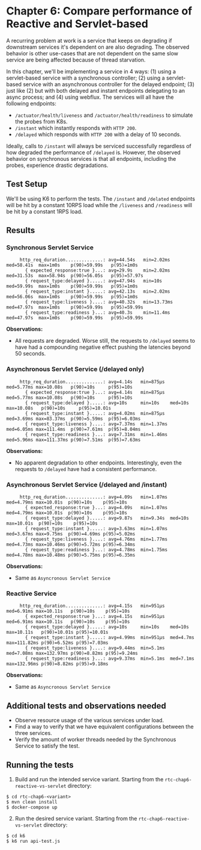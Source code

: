 # Chapter 6: Compare performance of Reactive and Servlet-based

A recurring problem at work is a service that keeps on degrading if downstream services it's dependent on are also degrading.
The observed behavior is other use-cases that are not dependent on the same slow service are being affected because of thread starvation.


In this chapter, we'll be implementing a service in 4 ways: (1) using a servlet-based service with a synchronous controller; (2) using a servlet-based service with an asynchronous controller for the delayed endpoint; (3) just like (2) but with both delayed and instant endpoints delegating to an async process; and (4) using webflux.
The services will all have the following endpoints:
- `/actuator/health/liveness` and `/actuator/health/readiness` to simulate the probes from K8s.
- `/instant` which instantly responds with `HTTP 200`.
- `/delayed` which responds with `HTTP 200` with a delay of 10 seconds.

Ideally, calls to `/instant` will always be serviced successfully regardless of how degraded the performance of `/delayed` is. 
However, the observed behavior on synchronous services is that all endpoints, including the probes, experience drastic degradations.

## Test Setup
We'll be using K6 to perform the tests. The `/instant` and `/delated` endpoints will be hit by a constant 10RPS load while the `/liveness` and `/readiness` will be hit by a constant 1RPS load.

## Results
### Synchronous Servlet Service
```
     http_req_duration..............: avg=44.54s   min=2.02ms  med=58.41s  max=1m0s    p(90)=59.99s   p(95)=1m0s
       { expected_response:true }...: avg=29.9s    min=2.02ms  med=31.53s  max=58.94s  p(90)=56.05s   p(95)=57.97s
       { request_type:delayed }.....: avg=47.94s   min=10s     med=59.99s  max=1m0s    p(90)=59.99s   p(95)=1m0s
       { request_type:instant }.....: avg=42.13s   min=2.02ms  med=56.06s  max=1m0s    p(90)=59.99s   p(95)=1m0s
       { request_type:liveness }....: avg=40.32s   min=13.73ms med=47.97s  max=1m0s    p(90)=59.99s   p(95)=59.99s
       { request_type:readiness }...: avg=40.3s    min=11.4ms  med=47.97s  max=1m0s    p(90)=59.99s   p(95)=59.99s
```
**Observations:**
- All requests are degraded. Worse still, the requests to `/delayed` seems to have had a compounding negative effect pushing the latencies beyond 50 seconds.


### Asynchronous Servlet Service (/delayed only)
```
     http_req_duration..............: avg=4.14s   min=875µs  med=5.77ms max=10.08s   p(90)=10s     p(95)=10s
       { expected_response:true }...: avg=4.14s   min=875µs  med=5.77ms max=10.08s   p(90)=10s     p(95)=10s
       { request_type:delayed }.....: avg=10s     min=10s    med=10s    max=10.08s   p(90)=10s     p(95)=10.01s
       { request_type:instant }.....: avg=4.02ms  min=875µs  med=3.69ms max=83.37ms  p(90)=5.59ms  p(95)=6.03ms
       { request_type:liveness }....: avg=7.37ms  min=1.37ms med=6.05ms max=111.4ms  p(90)=7.61ms  p(95)=8.04ms
       { request_type:readiness }...: avg=7.31ms  min=1.46ms med=5.96ms max=111.37ms p(90)=7.51ms  p(95)=7.63ms
```
**Observations:**
- No apparent degradation to other endpoints. Interestingly, even the requests to `/delayed` have had a consistent performance.

### Asynchronous Servlet Service (/delayed and /instant)
```
     http_req_duration..............: avg=4.09s   min=1.07ms med=4.79ms max=10.01s  p(90)=10s    p(95)=10s
       { expected_response:true }...: avg=4.09s   min=1.07ms med=4.79ms max=10.01s  p(90)=10s    p(95)=10s
       { request_type:delayed }.....: avg=9.87s   min=9.34s  med=10s    max=10.01s  p(90)=10s    p(95)=10s
       { request_type:instant }.....: avg=3.63ms  min=1.07ms med=3.67ms max=9.75ms  p(90)=4.69ms p(95)=5.02ms
       { request_type:liveness }....: avg=4.76ms  min=1.77ms med=4.73ms max=10.46ms p(90)=5.72ms p(95)=6.34ms
       { request_type:readiness }...: avg=4.78ms  min=1.75ms med=4.78ms max=10.48ms p(90)=5.75ms p(95)=6.35ms
```
**Observations:**
- Same as `Asyncronous Servlet Service`

### Reactive Service
```
     http_req_duration..............: avg=4.15s   min=951µs  med=6.91ms max=10.11s   p(90)=10s    p(95)=10s
       { expected_response:true }...: avg=4.15s   min=951µs  med=6.91ms max=10.11s   p(90)=10s    p(95)=10s
       { request_type:delayed }.....: avg=10s     min=10s    med=10s    max=10.11s   p(90)=10.01s p(95)=10.01s
       { request_type:instant }.....: avg=4.99ms  min=951µs  med=4.7ms  max=111.82ms p(90)=6.52ms p(95)=7.03ms
       { request_type:liveness }....: avg=9.44ms  min=5.1ms  med=7.08ms max=132.97ms p(90)=8.82ms p(95)=9.24ms
       { request_type:readiness }...: avg=9.37ms  min=5.1ms  med=7.1ms  max=132.96ms p(90)=8.82ms p(95)=9.18ms
```
**Observations:**
- Same as `Asyncronous Servlet Service`

## Additional tests and observations needed
- Observe resource usage of the various services under load.
- Find a way to verify that we have equivalent configurations between the three services.
- Verify the amount of worker threads needed by the Synchronous Service to satisfy the test.

## Running the tests
1. Build and run the intended service variant. Starting from the `rtc-chap6-reactive-vs-servlet` directory:
```shell
$ cd rtc-chap6-<variant> 
$ mvn clean install
$ docker-compose up
```
2. Run the desired service variant. Starting from the `rtc-chap6-reactive-vs-servlet` directory:
```shell
$ cd k6
$ k6 run api-test.js
```